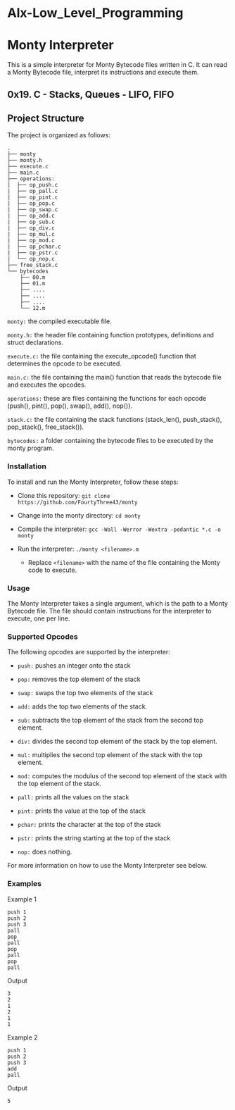 # Alx-Low_Level_Programming

# Monty Interpreter

This is a simple interpreter for Monty Bytecode files written in C. It can read a Monty Bytecode file, interpret its instructions and execute them.

## 0x19. C - Stacks, Queues - LIFO, FIFO

## Project Structure

The project is organized as follows:

```
.
├── monty
├── monty.h
├── execute.c
├── main.c
├── operations:
|  ├── op_push.c
|  ├── op_pall.c
|  ├── op_pint.c
|  ├── op_pop.c
|  ├── op_swap.c
|  ├── op_add.c
|  ├── op_sub.c
|  ├── op_div.c
|  ├── op_mul.c
|  ├── op_mod.c
|  ├── op_pchar.c
|  ├── op_pstr.c
|  └── op_nop.c
├── free_stack.c
└── bytecodes
    ├── 00.m
    ├── 01.m
    ├── ....
    ├── ....
    ├── ....
    └── 12.m
```
`monty:` the compiled executable file.

`monty.h:` the header file containing function prototypes, definitions and struct declarations.

`execute.c:` the file containing the execute_opcode() function that determines the opcode to be executed.

`main.c:` the file containing the main() function that reads the bytecode file and executes the opcodes.

`operations:` these are files containing the functions for each opcode (push(), pint(), pop(), swap(), add(), nop()).

`stack.c:` the file containing the stack functions (stack_len(), push_stack(), pop_stack(), free_stack()).

`bytecodes:` a folder containing the bytecode files to be executed by the monty program.


### Installation

To install and run the Monty Interpreter, follow these steps:

- Clone this repository: `git clone https://github.com/FourtyThree43/monty`

- Change into the monty directory: `cd monty`

- Compile the interpreter: `gcc -Wall -Werror -Wextra -pedantic *.c -o monty`

- Run the interpreter: `./monty <filename>.m`
  - Replace `<filename>` with the name of the file containing the Monty code to execute.

### Usage

The Monty Interpreter takes a single argument, which is the path to a Monty Bytecode file. The file should contain instructions for the interpreter to execute, one per line.

### Supported Opcodes

The following opcodes are supported by the interpreter:

- `push:` pushes an integer onto the stack

- `pop:`  removes the top element of the stack

- `swap:` swaps the top two elements of the stack

- `add:`  adds the top two elements of the stack.

- `sub:`  subtracts the top element of the stack from the second top element.

- `div:`  divides the second top element of the stack by the top element.

- `mul:`  multiplies the second top element of the stack with the top element.

- `mod:`  computes the modulus of the second top element of the stack with the top element of the stack.

- `pall:` prints all the values on the stack

- `pint:` prints the value at the top of the stack

- `pchar:` prints the character at the top of the stack

- `pstr:`  prints the string starting at the top of the stack

- `nop:`  does nothing.


For more information on how to use the Monty Interpreter see below.

### Examples

Example 1

    push 1
    push 2
    push 3
    pall
    pop
    pall
    pop
    pall
    pop
    pall


Output

    3
    2
    1
    2
    1
    1

Example 2

    push 1
    push 2
    push 3
    add
    pall

Output

    5
